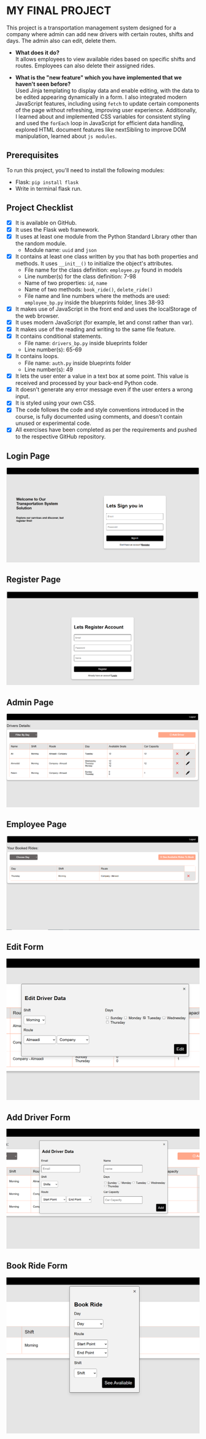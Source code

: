 # MY FINAL PROJECT

This project is a transportation management system designed for a company where admin can add new drivers with certain routes, shifts and days. The admin also can edit, delete them.

- **What does it do?**  
  It allows employees to view available rides based on specific shifts and routes. Employees can also delete their assigned rides.

- **What is the "new feature" which you have implemented that we haven't seen before?**  
  Used Jinja templating to display data and enable editing, with the data to be edited appearing dynamically in a form. I also integrated modern JavaScript features, including using `fetch` to update certain components of the page without refreshing, improving user experience. Additionally, I learned about and implemented CSS variables for consistent styling and used the `forEach` loop in JavaScript for efficient data handling, explored HTML document features like nextSibling to improve DOM manipulation, learned about `js modules`.

## Prerequisites

To run this project, you'll need to install the following modules:

- Flask: `pip install flask`
- Write in terminal flask run.

## Project Checklist

- [x] It is available on GitHub.
- [x] It uses the Flask web framework.
- [x] It uses at least one module from the Python Standard Library other than the random module.
  - Module name: `uuid` and `json`
- [x] It contains at least one class written by you that has both properties and methods. It uses `__init__()` to initialize the object's attributes.
  - File name for the class definition: `employee.py` found in models
  - Line number(s) for the class definition: 7-98
  - Name of two properties: `id`, `name`
  - Name of two methods: `book_ride()`, `delete_ride()`
  - File name and line numbers where the methods are used:  
    `employee_bp.py` inside the blueprints folder, lines 38-93
- [x] It makes use of JavaScript in the front end and uses the localStorage of the web browser.
- [x] It uses modern JavaScript (for example, let and const rather than var).
- [x] It makes use of the reading and writing to the same file feature.
- [x] It contains conditional statements.
  - File name: `drivers_bp.py` inside blueprints folder
  - Line number(s): 65-69
- [x] It contains loops.
  - File name: `auth.py` inside blueprints folder
  - Line number(s): 49
- [x] It lets the user enter a value in a text box at some point.
      This value is received and processed by your back-end Python code.
- [x] It doesn't generate any error message even if the user enters a wrong input.
- [x] It is styled using your own CSS.
- [x] The code follows the code and style conventions introduced in the course, is fully documented using comments, and doesn't contain unused or experimental code.
- [x] All exercises have been completed as per the requirements and pushed to the respective GitHub repository.

## Login Page
![Alt text](./readme_images/LoginPage.PNG)

## Register Page
![Alt text](./readme_images/RegisterPage.PNG)

## Admin Page
![Alt text](./readme_images/AdminPage.PNG)

## Employee Page
![Alt text](./readme_images/EmployeeBookedRides.PNG)

## Edit Form
![Alt text](./readme_images/EditForm.PNG)

## Add Driver Form
![Alt text](./readme_images/AddDriverForm.PNG)

## Book Ride Form
![Alt text](./readme_images/BookRideForm.PNG)

